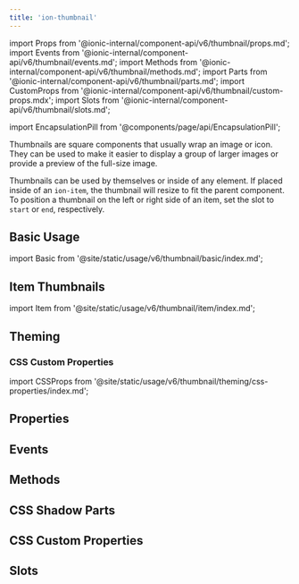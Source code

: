 ```yaml
---
title: 'ion-thumbnail'
---
```


import Props from '@ionic-internal/component-api/v6/thumbnail/props.md';
import Events from '@ionic-internal/component-api/v6/thumbnail/events.md';
import Methods from '@ionic-internal/component-api/v6/thumbnail/methods.md';
import Parts from '@ionic-internal/component-api/v6/thumbnail/parts.md';
import CustomProps from '@ionic-internal/component-api/v6/thumbnail/custom-props.mdx';
import Slots from '@ionic-internal/component-api/v6/thumbnail/slots.md';

<head>
  <title>ion-thumbnail | Thumbnail App Component to Wrap Images or Icons</title>
  <meta
    name="description"
    content="What is a thumbnail image? Thumbnail app components wrap an image or icon and can be used to display a layout of images or for previews of full-size images."
  />
</head>

import EncapsulationPill from '@components/page/api/EncapsulationPill';

<EncapsulationPill type="shadow" />

Thumbnails are square components that usually wrap an image or icon. They can be used to make it easier to display a group of larger images or provide a preview of the full-size image.

Thumbnails can be used by themselves or inside of any element. If placed inside of an `ion-item`, the thumbnail will resize to fit the parent component. To position a thumbnail on the left or right side of an item, set the slot to `start` or `end`, respectively.

## Basic Usage

import Basic from '@site/static/usage/v6/thumbnail/basic/index.md';

<Basic />

## Item Thumbnails

import Item from '@site/static/usage/v6/thumbnail/item/index.md';

<Item />

## Theming

### CSS Custom Properties

import CSSProps from '@site/static/usage/v6/thumbnail/theming/css-properties/index.md';

<CSSProps />

## Properties

<Props />

## Events

<Events />

## Methods

<Methods />

## CSS Shadow Parts

<Parts />

## CSS Custom Properties

<CustomProps />

## Slots

<Slots />
